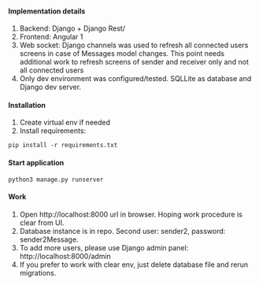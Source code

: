 #### Implementation details
1. Backend: Django + Django Rest/
2. Frontend: Angular 1
3. Web socket: Django channels was used to refresh all connected users screens in case of Messages model changes.
This point needs additional work to refresh screens of sender and receiver only and not all connected users
4. Only dev environment was configured/tested. SQLLite as database and Django dev server. 

#### Installation
1. Create virtual env if needed
2. Install requirements:
```
pip install -r requirements.txt
```

#### Start application
```
python3 manage.py runserver
```

#### Work
1. Open http://localhost:8000 url in browser. Hoping work procedure is clear from UI.
2. Database instance is in repo.
Second user: sender2, password: sender2Message.
3. To add more users, please use Django admin panel: http://localhost:8000/admin
4. If you prefer to work with clear env, just delete database file and rerun migrations.



